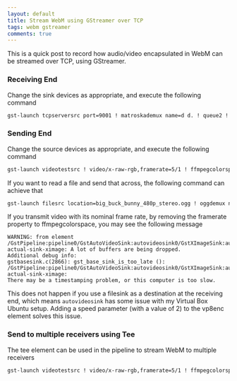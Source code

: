 ```yaml
---
layout: default
title: Stream WebM using GStreamer over TCP
tags: webm gstreamer
comments: true
---
```


This is a quick post to record how audio/video encapsulated in WebM can be streamed over TCP, using GStreamer.

### Receiving End

Change the sink devices as appropriate, and execute the following command

```bash
gst-launch tcpserversrc port=9001 ! matroskademux name=d d. ! queue2 ! vp8dec ! ffmpegcolorspace ! autovideosink d. ! queue2 ! vorbisdec ! audioconvert ! audioresample ! alsasink sync=false
```

### Sending End

Change the source devices as appropriate, and execute the following command

```bash
gst-launch videotestsrc ! video/x-raw-rgb,framerate=5/1 ! ffmpegcolorspace ! vp8enc ! queue2 ! mux. audiotestsrc ! audioconvert ! audioresample ! vorbisenc ! queue2 ! mux. webmmux name=mux streamable=true ! tcpclientsink port=9001
```

If you want to read a file and send that across, the following command can achieve that

```bash
gst-launch filesrc location=big_buck_bunny_480p_stereo.ogg ! oggdemux name=demux demux. ! queue2 ! theoradec ! ffmpegcolorspace ! vp8enc speed=2 ! queue2 ! mux. demux. ! queue2 ! vorbisdec ! audiorate tolerance=20000000 ! vorbisenc ! queue2 ! mux. webmmux streamable=true name=mux ! tcpclientsink port=9001
```

If you transmit video with its nominal frame rate, by removing the framerate property to ffmpegcolorspace, you may see the following message

```text
WARNING: from element /GstPipeline:pipeline0/GstAutoVideoSink:autovideosink0/GstXImageSink:autovideosink0-actual-sink-ximage: A lot of buffers are being dropped.
Additional debug info:
gstbasesink.c(2866): gst_base_sink_is_too_late (): /GstPipeline:pipeline0/GstAutoVideoSink:autovideosink0/GstXImageSink:autovideosink0-actual-sink-ximage:
There may be a timestamping problem, or this computer is too slow.
```

This does not happen if you use a filesink as a destination at the receiving end, which means `autovideosink` has some issue with my Virtual Box Ubuntu setup. Adding a speed parameter (with a value of 2) to the vp8enc element solves this issue.

### Send to multiple receivers using Tee

The tee element can be used in the pipeline to stream WebM to multiple receivers

```bash
gst-launch videotestsrc ! video/x-raw-rgb,framerate=5/1 ! ffmpegcolorspace ! vp8enc ! tee name=vt ! queue2 ! mux1\. audiotestsrc ! audioconvert ! audioresample ! vorbisenc ! tee name=at ! queue2 ! mux1\. webmmux name=mux1 streamable=true ! tcpclientsink port=9001 vt. ! queue2 ! mux2\. at. ! queue2 ! mux2\. webmmux name=mux2 streamable=true ! tcpclientsink port=9002
```
